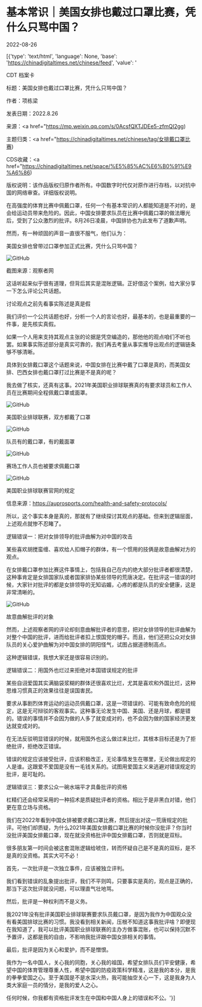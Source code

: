 # 基本常识｜美国女排也戴过口罩比赛，凭什么只骂中国？

2022-08-26

[{'type': 'text/html', 'language': None, 'base': 'https://chinadigitaltimes.net/chinese/feed', 'value': '

CDT 档案卡

标题：美国女排也戴过口罩比赛，凭什么只骂中国？

作者：项栋梁

发表日期：2022.8.26

来源：<a href="https://mp.weixin.qq.com/s/0AcsfQXTJDEe5-zfmQI2gg)

主题归类：<a href="https://chinadigitaltimes.net/chinese/tag/女排戴口罩比赛)

CDS收藏：<a href="https://chinadigitaltimes.net/space/%E5%85%AC%E6%B0%91%E9%A6%86)

版权说明：该作品版权归原作者所有。中国数字时代仅对原作进行存档，以对抗中国的网络审查。详细版权说明。





在高强度的体育比赛中佩戴口罩，任何一个有基本常识的人都能知道是不对的，是会给运动员带来危险的。因此，中国女排要求队员在比赛中佩戴口罩的做法曝光后，受到了公众激烈的批评。8月26日凌晨，中国排协也为此发布了道歉声明。

然而，有一种顽固的声音一直很不服气，他们认为：

美国女排也曾带过口罩参加正式比赛，凭什么只骂中国？

![GitHub](https://chinadigitaltimes.net/chinese/files/2022/08/post-686193-630925ff86120.png)

截图来源：观察者网

这话听起来似乎很有道理，但背后其实是混账逻辑。正好借这个案例，给大家分享一下怎么评论公共话题。

讨论观点之前先看事实陈述是真是假

我们评价一个公共话题也好，分析一个人的言论也好，最基本的，也是最重要的一件事，是先核实真假。

如果一个人用来支持其观点主张的论据是凭空编造的，那他他的观点咱们不听也罢。如果事实陈述部分是真实可靠的，我们再去考量从事实推导出观点的逻辑链条够不够清晰。

具体到女排戴口罩这个话题来说，中国女排在比赛中戴了口罩是真的，而美国女排、巴西女排也戴口罩打过比赛是不是真的呢？

我去做了核实，还真有这事。2021年美国职业排球联赛真的有要求球员和工作人员在比赛期间全程佩戴口罩或面罩。

![GitHub](https://chinadigitaltimes.net/chinese/files/2022/08/post-686193-630925ff9048c.)

美国职业排球联赛，双方都戴了口罩

![GitHub](https://chinadigitaltimes.net/chinese/files/2022/08/post-686193-630925ff999a9.)

队员有的戴口罩，有的戴面罩

![GitHub](https://chinadigitaltimes.net/chinese/files/2022/08/post-686193-630925ffa3a8f.)

赛场工作人员也被要求佩戴口罩

![GitHub](https://chinadigitaltimes.net/chinese/files/2022/08/post-686193-630925ffac24e.)

美国职业排球联赛官网的规定

信息来源：https://auprosports.com/health-and-safety-protocols/

所以，这个事实本身是真的，那就有了继续探讨其观点的基础。但来到逻辑层面，上述观点就惨不忍睹了。

逻辑错误一：把对女排领导的批评曲解为对中国的攻击

某些喜欢胡搅蛮缠、喜欢给人扣帽子的群体，有一个惯用的技俩是故意曲解对方的观点。

在女排戴口罩参加比赛这件事情上，包括我自己在内的绝大部分批评者都很清楚，这种事肯定是女排国家队或者国家排协某些领导的荒唐决定。在批评这一错误的时候，大家针对批评的都是女排领导的无知谄媚，心疼的都是队员的安全健康，这是非常清晰的。

![GitHub](https://chinadigitaltimes.net/chinese/files/2022/08/post-686193-630925ffb55a4.)

故意曲解批评的对象

然而，上述观察者网的评论却刻意曲解批评者的意思，把对女排领导的批评曲解为对整个中国的批评，进而给批评者扣上恨国党的帽子。而且，他们还把公众对女排队员的关心爱护曲解为对中国女排的阴阳怪气，试图占据道德制高点。

这种逻辑错误，我想大家还是很容易识别的。

逻辑错误二：用国外也烂过来拒绝对本国错误规定的批评

某些自诩爱国其实满脑袋浆糊的群体还很喜欢比烂，尤其是喜欢和外国比烂，这种思维习惯真正的效果往往是误国害民。

要求从事剧烈体育运动的运动员佩戴口罩，这是一项错误的、可能有致命危险的规定，这是无可辩驳的客观事实。这种事无论发生中国、美国、还是月球，都是错的。错误的事情并不会因为做的人多了就变成对的，也不会因为做的国家经济更发达就变成对的。

在无法反驳明显错误的时候，就用国外也这么做过来比烂，其根本目标还是为了拒绝批评，拒绝改正错误。

错误的规定应该接受批评，应该积极改正，无论事情发生在哪里，无论做出规定的人是谁。这跟爱不爱国是没有一毛钱关系的。试图用爱国主义来逃避对错误规定的批评，是可耻的。

逻辑错误三：要求公众一碗水端平才具备批评的资格

杠精们还会经常采用的一种招术是质疑批评者的资格。相比于是非黑白对错，他们更在意立场与资格。

我们在2022年看到中国女排被要求戴口罩比赛，然后提出对这一荒唐规定的批评。可他们却质疑，为什么2021年美国女排戴口罩比赛的时候你没批评？你当时没批评美国女排戴口罩，现在就没资格批评中国女排戴口罩，否则就是双标。

很多朋友第一时间会被这套混账逻辑给唬住，转而怀疑自己是不是真的双标，是不是真的没资格。其实大可不必！

首先，一次批评是一次独立事件，应该被独立评判。

我们看到错误的乱象提出批评，我们不平则鸣，只要事实是真的，观点是正确的，那当下这次批评就没问题，可以理直气壮地骂。

然后，批评是一种权利而不是义务。

我2021年没有批评美国职业排球联赛要求队员戴口罩，是因为我作为中国观众没有看美国排球比赛的习惯。我没看到相关新闻，压根不知道这事我批评啥？即便现在我知道了，我可以批评美国职业排球联赛的主办方做事混账，也可以保持沉默不予置评，这都是我的自由，不影响我批评跟中国女排相关的事情。

最后，批评是因为关心和爱护，而不是憎恨。

我作为一名中国人，关心我的同胞，关心我的祖国，希望女排队员们平安健康，希望中国的体育管理尊重人性，希望中国的防疫政策科学精准，这是我的本分，是我的拳拳爱国之心。至于美国是不是水深火热，我可能抽空关心一下，这是我身为人类大家庭一员的情分，是我的爱人之心。

任何时候，你我都有资格批评发生在中国和中国人身上的错误和不公。'}]